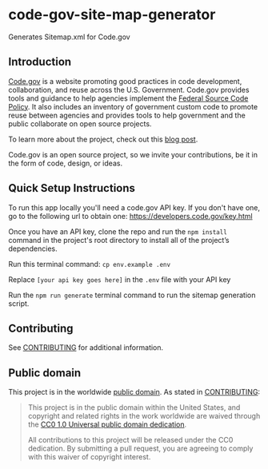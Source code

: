 # code-gov-site-map-generator
Generates Sitemap.xml for Code.gov

## Introduction

[Code.gov](https://code.gov) is a website promoting good practices in code development, collaboration, and reuse across the U.S.  Government. Code.gov provides tools and guidance to help agencies implement the [Federal Source Code Policy](https://sourcecode.cio.gov). It also includes an inventory of government custom code to promote reuse between agencies and provides tools to help government and the public collaborate on open source projects.

To learn more about the project, check out this [blog post](https://www.whitehouse.gov/blog/2016/08/08/peoples-code).

Code.gov is an open source project, so we invite your contributions, be it in the form of code, design, or ideas.

## Quick Setup Instructions
To run this app locally you'll need a code.gov API key.  If you don't have one, go to the following url to obtain one: https://developers.code.gov/key.html

Once you have an API key, clone the repo and run the `npm install` command in the project's root directory to install all of the project’s dependencies.

Run this terminal command: `cp env.example .env`

Replace `[your api key goes here]` in the `.env` file with your API key

Run the `npm run generate` terminal command to run the sitemap generation script.

## Contributing

See [CONTRIBUTING](CONTRIBUTING.md) for additional information.

## Public domain

This project is in the worldwide [public domain](LICENSE.md). As stated in [CONTRIBUTING](CONTRIBUTING.md):

> This project is in the public domain within the United States, and copyright and related rights in the work worldwide are waived through the [CC0 1.0 Universal public domain dedication](https://creativecommons.org/publicdomain/zero/1.0/).
>
> All contributions to this project will be released under the CC0 dedication. By submitting a pull request, you are agreeing to comply with this waiver of copyright interest.
